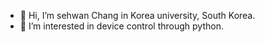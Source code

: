 - 👋 Hi, I’m sehwan Chang in Korea university, South Korea.
- 👀 I’m interested in device control through python.

<!---
shchang-korea-univ/shchang-korea-univ is a ✨ special ✨ repository because its `README.md` (this file) appears on your GitHub profile.
You can click the Preview link to take a look at your changes.
--->
